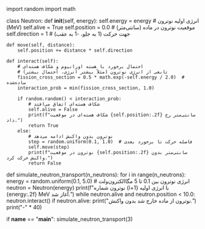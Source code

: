 import random
import math

class Neutron:
    def __init__(self, energy):
        self.energy = energy  # انرژی اولیه نوترون (MeV)
        self.alive = True
        self.position = 0.0  # موقعیت نوترون در ماده (سانتی‌متر)
        self.direction = 1   # جهت حرکت (1 به جلو، -1 به عقب)

    def move(self, distance):
        self.position += distance * self.direction

    def interact(self):
        # احتمال برخورد با هسته اورانیوم و شکاف هسته‌ای
        # تابعی از انرژی نوترون (مثلاً بیشتر انرژی، احتمال بیشتر)
        fission_cross_section = 0.5 * math.exp(-self.energy / 2.0)  # ساده‌شده
        interaction_prob = min(fission_cross_section, 1.0)

        if random.random() < interaction_prob:
            # شکاف هسته‌ای اتفاق می‌افتد
            self.alive = False
            print(f"شکاف هسته‌ای در موقعیت {self.position:.2f} سانتی‌متر رخ داد.")
            return True
        else:
            # نوترون بدون واکنش ادامه می‌دهد
            step = random.uniform(0.1, 1.0)  # فاصله حرکت تا برخورد بعدی
            self.move(step)
            print(f"نوترون در موقعیت {self.position:.2f} سانتی‌متر بدون واکنش حرکت کرد.")
            return False

def simulate_neutron_transport(n_neutrons):
    for i in range(n_neutrons):
        energy = random.uniform(0.1, 5.0)  # انرژی نوترون بین 0.1 تا 5 مگاالکترون‌ولت
        neutron = Neutron(energy)
        print(f"نوترون شماره {i+1} با انرژی اولیه {energy:.2f} MeV آغاز شد.")
        while neutron.alive and neutron.position < 10.0:
            neutron.interact()
        if neutron.alive:
            print("نوترون از ماده خارج شد بدون واکنش.")
        print("-" * 40)

if __name__ == "__main__":
    simulate_neutron_transport(3)

